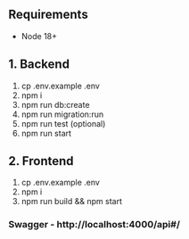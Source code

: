 ## Requirements
- Node 18+

## 1. Backend

1. cp .env.example .env
2. npm i
3. npm run db:create
4. npm run migration:run
5. npm run test (optional)
6. npm run start

## 2. Frontend

1. cp .env.example .env
2. npm i
3. npm run build && npm start

### Swagger - http://localhost:4000/api#/